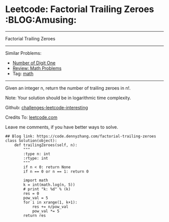# Leetcode: Factorial Trailing Zeroes     :BLOG:Amusing:


---

Factorial Trailing Zeroes  

---

Similar Problems:  
-   [Number of Digit One](https://code.dennyzhang.com/number-of-digit-one)
-   [Review: Math Problems](https://code.dennyzhang.com/review-math)
-   Tag: [math](https://code.dennyzhang.com/tag/math)

---

Given an integer n, return the number of trailing zeroes in n!.  

Note: Your solution should be in logarithmic time complexity.  

Github: [challenges-leetcode-interesting](https://github.com/DennyZhang/challenges-leetcode-interesting/tree/master/factorial-trailing-zeroes)  

Credits To: [leetcode.com](https://leetcode.com/problems/factorial-trailing-zeroes/description/)  

Leave me comments, if you have better ways to solve.  

    ## Blog link: https://code.dennyzhang.com/factorial-trailing-zeroes
    class Solution(object):
        def trailingZeroes(self, n):
            """
            :type n: int
            :rtype: int
            """
            if n < 0: return None
            if n == 0 or n == 1: return 0
    
            import math
            k = int(math.log(n, 5))
            # print "k: %d" % (k)
            res = 0
            pow_val = 5
            for i in xrange(1, k+1):
                res += n/pow_val
                pow_val *= 5
            return res